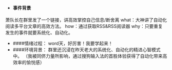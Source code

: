 + #### 事件背景
萧队长在群里发了一个链接，讲高效掌控自己信息/断舍离
what：大神讲了自动化阅读多平台文章的高效方法。
how：通过获取RSS&RSS阅读器
why：只要重复发生的事件就要系统化、自动化。
+ ####情绪过程：
word天，好厉害！我要学起来！
+ ####环境背景：
群里还沉浸在昨天老大的系统化、自动化的精进心智模式中。
（我被同侪力量所影响，通过搜狗输入法的首胜体验获得了自动化带来高效率的愉悦感）

